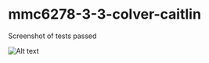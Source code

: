 # mmc6278-3-3-colver-caitlin


Screenshot of tests passed

![Alt text](<img width="1113" alt="mmc6278modulethreetests" src="https://github.com/colvercm/mmc6278-3-3-colver-caitlin/assets/122248968/fd43f96c-9805-4dc9-b238-2ecae4c3c81e">)
